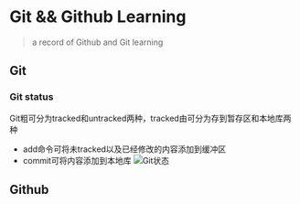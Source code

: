 # Git && Github Learning
> a record of Github and Git learning
## Git

### Git  status
Git粗可分为tracked和untracked两种，tracked由可分为存到暂存区和本地库两种
- add命令可将未tracked以及已经修改的内容添加到缓冲区
- commit可将内容添加到本地库
![Git状态](https://pic3.zhimg.com/80/v2-f19da72b397e4e29de3cdcac01a7599a_1440w.webp)

## Github